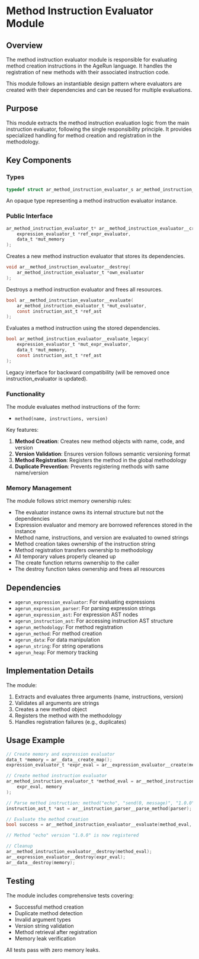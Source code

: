 # Method Instruction Evaluator Module

## Overview

The method instruction evaluator module is responsible for evaluating method creation instructions in the AgeRun language. It handles the registration of new methods with their associated instruction code.

This module follows an instantiable design pattern where evaluators are created with their dependencies and can be reused for multiple evaluations.

## Purpose

This module extracts the method instruction evaluation logic from the main instruction evaluator, following the single responsibility principle. It provides specialized handling for method creation and registration in the methodology.

## Key Components

### Types

```c
typedef struct ar_method_instruction_evaluator_s ar_method_instruction_evaluator_t;
```

An opaque type representing a method instruction evaluator instance.

### Public Interface

```c
ar_method_instruction_evaluator_t* ar__method_instruction_evaluator__create(
    expression_evaluator_t *ref_expr_evaluator,
    data_t *mut_memory
);
```
Creates a new method instruction evaluator that stores its dependencies.

```c
void ar__method_instruction_evaluator__destroy(
    ar_method_instruction_evaluator_t *own_evaluator
);
```
Destroys a method instruction evaluator and frees all resources.

```c
bool ar__method_instruction_evaluator__evaluate(
    ar_method_instruction_evaluator_t *mut_evaluator,
    const instruction_ast_t *ref_ast
);
```
Evaluates a method instruction using the stored dependencies.

```c
bool ar_method_instruction_evaluator__evaluate_legacy(
    expression_evaluator_t *mut_expr_evaluator,
    data_t *mut_memory,
    const instruction_ast_t *ref_ast
);
```
Legacy interface for backward compatibility (will be removed once instruction_evaluator is updated).

### Functionality

The module evaluates method instructions of the form:
- `method(name, instructions, version)`

Key features:
1. **Method Creation**: Creates new method objects with name, code, and version
2. **Version Validation**: Ensures version follows semantic versioning format
3. **Method Registration**: Registers the method in the global methodology
4. **Duplicate Prevention**: Prevents registering methods with same name/version

### Memory Management

The module follows strict memory ownership rules:
- The evaluator instance owns its internal structure but not the dependencies
- Expression evaluator and memory are borrowed references stored in the instance
- Method name, instructions, and version are evaluated to owned strings
- Method creation takes ownership of the instruction string
- Method registration transfers ownership to methodology
- All temporary values properly cleaned up
- The create function returns ownership to the caller
- The destroy function takes ownership and frees all resources

## Dependencies

- `agerun_expression_evaluator`: For evaluating expressions
- `agerun_expression_parser`: For parsing expression strings
- `agerun_expression_ast`: For expression AST nodes
- `agerun_instruction_ast`: For accessing instruction AST structure
- `agerun_methodology`: For method registration
- `agerun_method`: For method creation
- `agerun_data`: For data manipulation
- `agerun_string`: For string operations
- `agerun_heap`: For memory tracking

## Implementation Details

The module:
1. Extracts and evaluates three arguments (name, instructions, version)
2. Validates all arguments are strings
3. Creates a new method object
4. Registers the method with the methodology
5. Handles registration failures (e.g., duplicates)

## Usage Example

```c
// Create memory and expression evaluator
data_t *memory = ar__data__create_map();
expression_evaluator_t *expr_eval = ar__expression_evaluator__create(memory, NULL);

// Create method instruction evaluator
ar_method_instruction_evaluator_t *method_eval = ar__method_instruction_evaluator__create(
    expr_eval, memory
);

// Parse method instruction: method("echo", "send(0, message)", "1.0.0")
instruction_ast_t *ast = ar__instruction_parser__parse_method(parser);

// Evaluate the method creation
bool success = ar__method_instruction_evaluator__evaluate(method_eval, ast);

// Method "echo" version "1.0.0" is now registered

// Cleanup
ar__method_instruction_evaluator__destroy(method_eval);
ar__expression_evaluator__destroy(expr_eval);
ar__data__destroy(memory);
```

## Testing

The module includes comprehensive tests covering:
- Successful method creation
- Duplicate method detection
- Invalid argument types
- Version string validation
- Method retrieval after registration
- Memory leak verification

All tests pass with zero memory leaks.